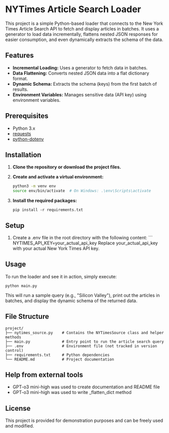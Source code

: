 # NYTimes Article Search Loader

This project is a simple Python-based loader that connects to the New York Times Article Search API to fetch and display articles in batches. It uses a generator to load data incrementally, flattens nested JSON responses for easier consumption, and even dynamically extracts the schema of the data.

## Features

- **Incremental Loading:** Uses a generator to fetch data in batches.
- **Data Flattening:** Converts nested JSON data into a flat dictionary format.
- **Dynamic Schema:** Extracts the schema (keys) from the first batch of results.
- **Environment Variables:** Manages sensitive data (API key) using environment variables.

## Prerequisites

- Python 3.x
- [requests](https://pypi.org/project/requests/)
- [python-dotenv](https://pypi.org/project/python-dotenv/)

## Installation

1. **Clone the repository or download the project files.**

2. **Create and activate a virtual environment:**
   ```bash
   python3 -m venv env
   source env/bin/activate  # On Windows: .\env\Scripts\activate
   ```
3. **Install the required packages:**
   ```
   pip install -r requirements.txt
   ```

## Setup

1. Create a .env file in the root directory with the following content: ```  
   NYTIMES_API_KEY=your_actual_api_key Replace your_actual_api_key with your actual New York Times API key.

## Usage

To run the loader and see it in action, simply execute:

```
python main.py
```

This will run a sample query (e.g., "Silicon Valley"), print out the articles in batches, and display the dynamic schema of the returned data.

## File Structure

```
project/
├── nytimes_source.py    # Contains the NYTimesSource class and helper methods
├── main.py              # Entry point to run the article search query
├── .env                 # Environment file (not tracked in version control)
├── requirements.txt     # Python dependencies
└── README.md            # Project documentation
```

## Help from external tools

- GPT-o3 mini-high was used to create documentation and README file
- GPT-o3 mini-high was used to write \_flatten_dict method

## License

This project is provided for demonstration purposes and can be freely used and modified.

